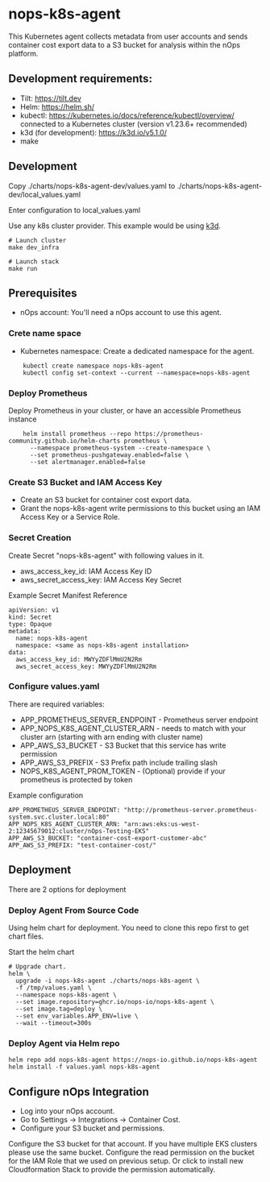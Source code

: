 # nops-k8s-agent

This Kubernetes agent collects metadata from user accounts and sends container cost export data to a S3 bucket for analysis within the nOps platform.


## Development requirements:

* Tilt: https://tilt.dev
* Helm: https://helm.sh/
* kubectl: https://kubernetes.io/docs/reference/kubectl/overview/ connected to a Kubernetes cluster (version v1.23.6+ recommended)
* k3d (for development): https://k3d.io/v5.1.0/
* make

## Development

Copy ./charts/nops-k8s-agent-dev/values.yaml to ./charts/nops-k8s-agent-dev/local_values.yaml

Enter configuration to local_values.yaml

Use any k8s cluster provider. This example would be using [k3d](https://k3d.io/).

    # Launch cluster
    make dev_infra

    # Launch stack
    make run

## Prerequisites

* nOps account: You'll need a nOps account to use this agent.

### Crete name space

* Kubernetes namespace: Create a dedicated namespace for the agent.


```
    kubectl create namespace nops-k8s-agent
    kubectl config set-context --current --namespace=nops-k8s-agent
```


### Deploy Prometheus

Deploy Prometheus in your cluster, or have an accessible Prometheus instance

```
    helm install prometheus --repo https://prometheus-community.github.io/helm-charts prometheus \
      --namespace prometheus-system --create-namespace \
      --set prometheus-pushgateway.enabled=false \
      --set alertmanager.enabled=false
```


### Create S3 Bucket and IAM Access Key

* Create an S3 bucket for container cost export data.
* Grant the nops-k8s-agent write permissions to this bucket using an IAM Access Key or a Service Role.

### Secret Creation

Create Secret "nops-k8s-agent" with following values in it.
* aws_access_key_id: IAM Access Key ID
* aws_secret_access_key: IAM Access Key Secret


Example Secret Manifest Reference
```
apiVersion: v1
kind: Secret
type: Opaque
metadata:
  name: nops-k8s-agent
  namespace: <same as nops-k8s-agent installation>
data:
  aws_access_key_id: MWYyZDFlMmU2N2Rm 
  aws_secret_access_key: MWYyZDFlMmU2N2Rm
```

### Configure values.yaml

There are required variables:

- APP_PROMETHEUS_SERVER_ENDPOINT - Prometheus server endpoint
- APP_NOPS_K8S_AGENT_CLUSTER_ARN - needs to match with your cluster arn (starting with arn ending with cluster name)
- APP_AWS_S3_BUCKET - S3 Bucket that this service has write permission
- APP_AWS_S3_PREFIX - S3 Prefix path include trailing slash
- NOPS_K8S_AGENT_PROM_TOKEN - (Optional) provide if your prometheus is protected by token


Example configuration
```
APP_PROMETHEUS_SERVER_ENDPOINT: "http://prometheus-server.prometheus-system.svc.cluster.local:80"
APP_NOPS_K8S_AGENT_CLUSTER_ARN: "arn:aws:eks:us-west-2:12345679012:cluster/nOps-Testing-EKS"
APP_AWS_S3_BUCKET: "container-cost-export-customer-abc"
APP_AWS_S3_PREFIX: "test-container-cost/"
```


## Deployment

There are 2 options for deployment

### Deploy Agent From Source Code

Using helm chart for deployment. You need to clone this repo first to get chart files.

Start the helm chart

    # Upgrade chart.
    helm \
      upgrade -i nops-k8s-agent ./charts/nops-k8s-agent \
      -f /tmp/values.yaml \
      --namespace nops-k8s-agent \
      --set image.repository=ghcr.io/nops-io/nops-k8s-agent \
      --set image.tag=deploy \
      --set env_variables.APP_ENV=live \
      --wait --timeout=300s



### Deploy Agent via Helm repo

    helm repo add nops-k8s-agent https://nops-io.github.io/nops-k8s-agent
    helm install -f values.yaml nops-k8s-agent


## Configure nOps Integration


* Log into your nOps account.
* Go to Settings -> Integrations -> Container Cost.
* Configure your S3 bucket and permissions.

Configure the S3 bucket for that account. If you have multiple EKS clusters please use the same bucket.
Configure the read permission on the bucket for the IAM Role that we used on previous setup. Or click to install new Cloudformation Stack to provide the permission automatically.

